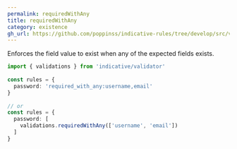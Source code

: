 ```yaml
---
permalink: requiredWithAny
title: requiredWithAny
category: existence
gh_url: https://github.com/poppinss/indicative-rules/tree/develop/src/validations/existence/requiredWithAny.ts
---
```


Enforces the field value to exist when any of the expected fields exists.
 
```ts
import { validations } from 'indicative/validator'
 
const rules = {
  password: 'required_with_any:username,email'
}
 
// or
const rules = {
  password: [
    validations.requiredWithAny(['username', 'email'])
  ]
}
```